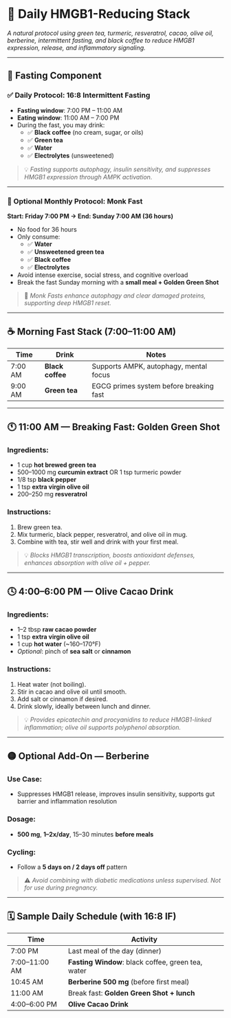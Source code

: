 # 🌿 Daily HMGB1-Reducing Stack  
*A natural protocol using green tea, turmeric, resveratrol, cacao, olive oil, berberine, intermittent fasting, and black coffee to reduce HMGB1 expression, release, and inflammatory signaling.*

---

## 🧬 Fasting Component

### ✅ Daily Protocol: 16:8 Intermittent Fasting
- **Fasting window**: 7:00 PM – 11:00 AM
- **Eating window**: 11:00 AM – 7:00 PM
- During the fast, you may drink:
  - ✅ **Black coffee** (no cream, sugar, or oils)
  - ✅ **Green tea**
  - ✅ **Water**
  - ✅ **Electrolytes** (unsweetened)

> 💡 *Fasting supports autophagy, insulin sensitivity, and suppresses HMGB1 expression through AMPK activation.*

---

### 🔁 Optional Monthly Protocol: Monk Fast  
**Start: Friday 7:00 PM → End: Sunday 7:00 AM (36 hours)**

- No food for 36 hours
- Only consume:
  - ✅ **Water**
  - ✅ **Unsweetened green tea**
  - ✅ **Black coffee**
  - ✅ **Electrolytes**
- Avoid intense exercise, social stress, and cognitive overload
- Break the fast Sunday morning with a **small meal + Golden Green Shot**

> 🧬 *Monk Fasts enhance autophagy and clear damaged proteins, supporting deep HMGB1 reset.*

---

## ☕️ Morning Fast Stack (7:00–11:00 AM)

| Time     | Drink           | Notes                                  |
|----------|------------------|-----------------------------------------|
| 7:00 AM  | **Black coffee** | Supports AMPK, autophagy, mental focus |
| 9:00 AM  | **Green tea**    | EGCG primes system before breaking fast |

---

## 🕚 11:00 AM — Breaking Fast: Golden Green Shot

### Ingredients:
- 1 cup **hot brewed green tea**
- 500–1000 mg **curcumin extract** OR 1 tsp turmeric powder
- 1/8 tsp **black pepper**
- 1 tsp **extra virgin olive oil**
- 200–250 mg **resveratrol**

### Instructions:
1. Brew green tea.
2. Mix turmeric, black pepper, resveratrol, and olive oil in mug.
3. Combine with tea, stir well and drink with your first meal.

> 💡 *Blocks HMGB1 transcription, boosts antioxidant defenses, enhances absorption with olive oil + pepper.*

---

## 🕓 4:00–6:00 PM — Olive Cacao Drink

### Ingredients:
- 1–2 tbsp **raw cacao powder**
- 1 tsp **extra virgin olive oil**
- 1 cup **hot water** (~160–170°F)
- *Optional*: pinch of **sea salt** or **cinnamon**

### Instructions:
1. Heat water (not boiling).
2. Stir in cacao and olive oil until smooth.
3. Add salt or cinnamon if desired.
4. Drink slowly, ideally between lunch and dinner.

> 💡 *Provides epicatechin and procyanidins to reduce HMGB1-linked inflammation; olive oil supports polyphenol absorption.*

---

## 🟡 Optional Add-On — Berberine

### Use Case:
- Suppresses HMGB1 release, improves insulin sensitivity, supports gut barrier and inflammation resolution

### Dosage:
- **500 mg**, **1–2x/day**, 15–30 minutes **before meals**

### Cycling:
- Follow a **5 days on / 2 days off** pattern

> ⚠️ *Avoid combining with diabetic medications unless supervised. Not for use during pregnancy.*

---

## 🗓 Sample Daily Schedule (with 16:8 IF)

| Time        | Activity                                           |
|-------------|----------------------------------------------------|
| 7:00 PM     | Last meal of the day (dinner)                     |
| 7:00–11:00 AM | **Fasting Window**: black coffee, green tea, water |
| 10:45 AM    | **Berberine 500 mg** (before first meal)          |
| 11:00 AM    | Break fast: **Golden Green Shot + lunch**         |
| 4:00–6:00 PM| **Olive Cacao Drink**
